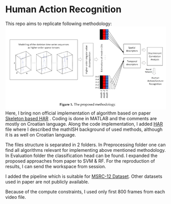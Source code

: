 # Human Action Recognition

This repo aims to replicate following methodology:
![Methodology](methodology.png)
Here, I bring non official implementation of algorithm based on paper [Skeleton based HAR](inventions-04-00009-v2.pdf)
. Coding is done in MATLAB and the comments are mostly on Croatian language. Along the code implementation, I added [HAR](HAR.pdf) file where I described the mathISH background of used methods, although it is as well on Croatian language.

The files structure is separated in 2 folders. In Preprocessing folder one can find all algorithms relevant for implementing above mentioned methodology. In Evaluation folder the classification head can be found. I expanded the proposed approaches from paper to SVM & RF. For the reproduction of results, I can send the workspace from session.

I added the pipeline which is suitable for [MSRC-12 Dataset](MSRC_12_gesture_dataset.pdf). Other datasets used in paper are not publicly available.

Because of the compute constraints, I used only first 800 frames from each video file. 
